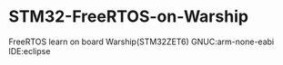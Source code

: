 # STM32-FreeRTOS-on-Warship
FreeRTOS learn on board Warship(STM32ZET6)
GNUC:arm-none-eabi
IDE:eclipse

